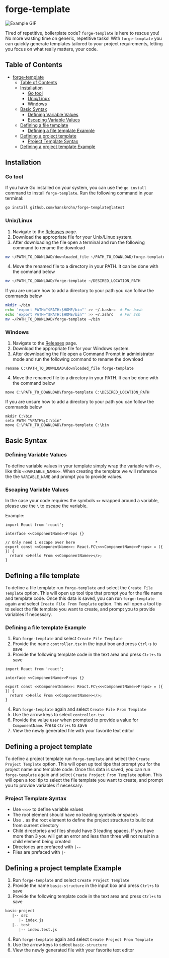 # forge-template

![Example GIF](./assets/example.gif)

Tired of repetitive, boilerplate code? `forge-template` is here to rescue you! No more wasting time on generic, repetitive tasks! With `forge-template` you can quickly generate templates tailored to your project requirements, letting you focus on what really matters, your code.

## Table of Contents

- [forge-template](#forge-template)
  - [Table of Contents](#table-of-contents)
  - [Installation](#installation)
    - [Go tool](#go-tool)
    - [Unix/Linux](#unixlinux)
    - [Windows](#windows)
  - [Basic Syntax](#basic-syntax)
    - [Defining Variable Values](#defining-variable-values)
    - [Escaping Variable Values](#escaping-variable-values)
  - [Defining a file template](#defining-a-file-template)
    - [Defining a file template Example](#defining-a-file-template-example)
  - [Defining a project template](#defining-a-project-template)
    - [Project Template Syntax](#project-template-syntax)
  - [Defining a project template Example](#defining-a-project-template-example)

## Installation

### Go tool

If you have Go installed on your system, you can use the `go install` command to install `forge-template`. Run the following command in your terminal:

```bash
go install github.com/hanskrohn/forge-template@latest
```

### Unix/Linux

1. Navigate to the [Releases](https://github.com/hanskrohn/forge-template/releases) page.
2. Download the appropriate file for your Unix/Linux system.
3. After downloading the file open a terminal and run the following command to rename the download

```bash
mv ~/PATH_TO_DOWNLOAD/downloaded_file ~/PATH_TO_DOWNLOAD/forge-template.
```

4. Move the renamed file to a directory in your PATH. It can be done with the command below

```bash
mv ~/PATH_TO_DOWNLOAD/forge-template ~/DESIRED_LOCATION_PATH
```

If you are unsure how to add a directory to your path you can follow the commands below

```bash
mkdir ~/bin
echo 'export PATH="$PATH:$HOME/bin"' >> ~/.bashrc  # For bash
echo 'export PATH="$PATH:$HOME/bin"' >> ~/.zshrc   # For zsh
mv ~/PATH_TO_DOWNLOAD/forge-template ~/bin
```

### Windows

1. Navigate to the [Releases](https://github.com/hanskrohn/forge-template/releases) page.
2. Download the appropriate file for your Windows system.
3. After downloading the file open a Command Prompt in administrator mode and run the following command to rename the download

```shell
rename C:\PATH_TO_DOWNLOAD\downloaded_file forge-template
```

4. Move the renamed file to a directory in your PATH. It can be done with the command below

```shell
move C:\PATH_TO_DOWNLOAD\forge-template C:\DESIRED_LOCATION_PATH
```

If you are unsure how to add a directory to your path you can follow the commands below

```shell
mkdir C:\bin
setx PATH "%PATH%;C:\bin"
move C:\PATH_TO_DOWNLOAD\forge-template C:\bin
```

## Basic Syntax

### Defining Variable Values

To define variable values in your template simply wrap the variable with `<>`, like this `<<VARIABLE_NAME>>`. When creating the template we will reference the the `VARIABLE_NAME` and prompt you to provide values.

### Escaping Variable Values

In the case your code requires the symbols `<>` wrapped around a variable, please use the `\` to escape the variable.

Example:

```tsx
import React from 'react';

interface <<ComponentName>>Props {}

// Only need 1 escape over here         *
export const <<ComponentName>>: React.FC\<<<ComponentName>>Props> = ({ }) {
  return <>Hello From <<ComponentName>></>;
}
```

## Defining a file template

To define a file template run `forge-template` and select the `Create File Template` option. This will open up tool tips that prompt you for the file name and template code. Once this data is saved, you can run `forge-template` again and select `Create File From Template` option. This will open a tool tip to select the file template you want to create, and prompt you to provide variables if necessary.

### Defining a file template Example

1. Run `forge-template` and select `Create File Template`
2. Provide the name `controller.tsx` in the input box and press `Ctrl+s` to save
3. Provide the following template code in the text area and press `Ctrl+s` to save

```tsx
import React from 'react';

interface <<ComponentName>>Props {}

export const <<ComponentName>>: React.FC\<<<ComponentName>>Props> = ({ }) {
  return <>Hello From <<ComponentName>></>;
}
```

4. Run `forge-template` again and select `Create File From Template`
5. Use the arrow keys to select `controller.tsx`
6. Provide the value `User` when prompted to provide a value for `ComponentName`. Press `Ctrl+s` to save
7. View the newly generated file with your favorite text editor

## Defining a project template

To define a project template run `forge-template` and select the `Create Project Template` option. This will open up tool tips that prompt you for the project name and template code. Once this data is saved, you can run `forge-template` again and select `Create Project From Template` option. This will open a tool tip to select the file template you want to create, and prompt you to provide variables if necessary.

### Project Template Syntax

- Use `<<>>` to define variable values
- The root element should have no leading symbols or spaces
- Use `.` as the root element to define the project structure to build out from current directory
- Child directories and files should have 3 leading spaces. If you have more than 3 you will get an error and less than three will not result in a child element being created
- Directories are prefaced with `|--`
- Files are prefaced with `|-`

## Defining a project template Example

1. Run `forge-template` and select `Create Project Template`
2. Provide the name `basic-structure` in the input box and press `Ctrl+s` to save
3. Provide the following template code in the text area and press `Ctrl+s` to save

```txt
basic-project
   |-- src
      |- index.js
   |-- test
      |-- index.test.js
```

4. Run `forge-template` again and select `Create Project From Template`
5. Use the arrow keys to select `basic-structure`
6. View the newly generated file with your favorite text editor
